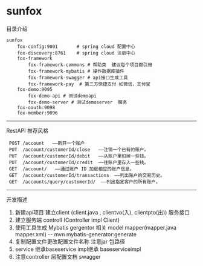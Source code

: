 # sunfox

目录介绍

    sunfox  
        fox-config:9001       # spring cloud 配置中心    
        fox-discovery:8761    # spring cloud 注册中心   
        fox-framework  
            fox-framework-commons # 帮助类  建议每个项目都引用   
            fox-framework-mybatis # 操作数据库插件   
            fox-framework-swagger # api接口生成工具   
            fox-framework-pay  # 第三方快捷支付 如微信，支付宝   
        fox-demo:9095    
            fox-demo-api # 测试demoapi   
            fox-demo-server # 测试demoserver  服务
        fox-oauth:9098
        fox-member:9096    
         
         
------------------------------------------------------------------------------------

RestAPI 推荐风格
 
     POST /account   ——新开一个账户  
     PUT  /account/customerId/close   ——注销一个已有的账户。  
     PUT  /account/customerId/debit   ——从账户里扣掉一些钱。  
     PUT  /account/customerId/credit  ——往账户里存入一些钱。  
     GET  /account/   ——通过账户 ID 加载相应的账户信息。  
     GET  /account/customerId/transactions  ——列出账户的交易历史。  
     GET  /accounts/query/customerId/  ——列出指定客户的所有账户。
     
     
---------------------------------------------------------------------------------------
  
         
 开发描述  
 1. 新建api项目 建立client (client.java , clientvo(入), clientpto(出)) 服务接口
 2. 建立服务端 controll (Controller impl  Client)  
 3. 使用工具生成 Mybatis gergentor 相关 model mapper(mapper.java mapper.xml) -- mvn mybatis-generator:generate   
 4. 复制配置文件更改配置文件名称 注意jar 包路径
 5. service 继承baseservice   impl继承 baseserviceimpl
 6. 注意controller 层配置文档 swagger      
